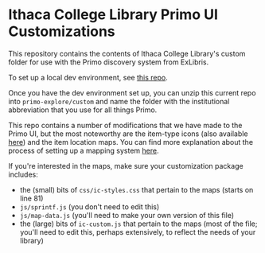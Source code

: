 
# Ithaca College Library Primo UI Customizations

This repository contains the contents of Ithaca College Library's custom folder for use with the Primo discovery system from ExLibris. 

To set up a local dev environment, see [this repo](https://github.com/ExLibrisGroup/primo-explore-devenv).

Once you have the dev environment set up, you can unzip this current repo into `primo-explore/custom` and name the folder with the institutional abbreviation that you use for all things Primo.

This repo contains a number of modifications that we have made to the Primo UI, but the most noteworthy are the item-type icons (also available [here](https://github.com/dtaylor4444/PrimoIcons)) and the item location maps. You can find more explanation about the process of setting up a mapping system [here](http://rgilmour70.github.io/stackMaps/).

If you're interested in the maps, make sure your customization package includes:

* the (small) bits of `css/ic-styles.css` that pertain to the maps (starts on line 81)
* `js/sprintf.js` (you don't need to edit this)
* `js/map-data.js` (you'll need to make your own version of this file)
* the (large) bits of `ic-custom.js` that pertain to the maps (most of the file; you'll need to edit this, perhaps extensively, to reflect the needs of your library)





